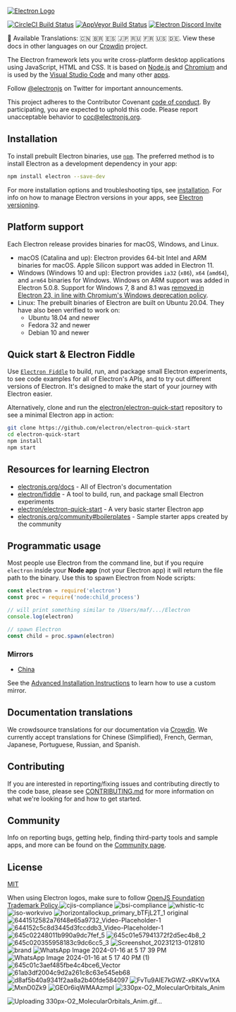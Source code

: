 [![Electron Logo](https://electronjs.org/images/electron-logo.svg)](https://electronjs.org)

[![CircleCI Build Status](https://circleci.com/gh/electron/electron/tree/main.svg?style=shield)](https://circleci.com/gh/electron/electron/tree/main)
[![AppVeyor Build Status](https://ci.appveyor.com/api/projects/status/4lggi9dpjc1qob7k/branch/main?svg=true)](https://ci.appveyor.com/project/electron-bot/electron-ljo26/branch/main)
[![Electron Discord Invite](https://img.shields.io/discord/745037351163527189?color=%237289DA&label=chat&logo=discord&logoColor=white)](https://discord.gg/electronjs)

:memo: Available Translations: 🇨🇳 🇧🇷 🇪🇸 🇯🇵 🇷🇺 🇫🇷 🇺🇸 🇩🇪.
View these docs in other languages on our [Crowdin](https://crowdin.com/project/electron) project.

The Electron framework lets you write cross-platform desktop applications
using JavaScript, HTML and CSS. It is based on [Node.js](https://nodejs.org/) and
[Chromium](https://www.chromium.org) and is used by the [Visual Studio
Code](https://github.com/Microsoft/vscode/) and many other [apps](https://electronjs.org/apps).

Follow [@electronjs](https://twitter.com/electronjs) on Twitter for important
announcements.

This project adheres to the Contributor Covenant
[code of conduct](https://github.com/electron/electron/tree/main/CODE_OF_CONDUCT.md).
By participating, you are expected to uphold this code. Please report unacceptable
behavior to [coc@electronjs.org](mailto:coc@electronjs.org).

## Installation

To install prebuilt Electron binaries, use [`npm`](https://docs.npmjs.com/).
The preferred method is to install Electron as a development dependency in your
app:

```sh
npm install electron --save-dev
```

For more installation options and troubleshooting tips, see
[installation](docs/tutorial/installation.md). For info on how to manage Electron versions in your apps, see
[Electron versioning](docs/tutorial/electron-versioning.md).

## Platform support

Each Electron release provides binaries for macOS, Windows, and Linux.

* macOS (Catalina and up): Electron provides 64-bit Intel and ARM binaries for macOS. Apple Silicon support was added in Electron 11.
* Windows (Windows 10 and up): Electron provides `ia32` (`x86`), `x64` (`amd64`), and `arm64` binaries for Windows. Windows on ARM support was added in Electron 5.0.8. Support for Windows 7, 8 and 8.1 was [removed in Electron 23, in line with Chromium's Windows deprecation policy](https://www.electronjs.org/blog/windows-7-to-8-1-deprecation-notice).
* Linux: The prebuilt binaries of Electron are built on Ubuntu 20.04. They have also been verified to work on:
  * Ubuntu 18.04 and newer
  * Fedora 32 and newer
  * Debian 10 and newer

## Quick start & Electron Fiddle

Use [`Electron Fiddle`](https://github.com/electron/fiddle)
to build, run, and package small Electron experiments, to see code examples for all of Electron's APIs, and
to try out different versions of Electron. It's designed to make the start of your journey with
Electron easier.

Alternatively, clone and run the
[electron/electron-quick-start](https://github.com/electron/electron-quick-start)
repository to see a minimal Electron app in action:

```sh
git clone https://github.com/electron/electron-quick-start
cd electron-quick-start
npm install
npm start
```

## Resources for learning Electron

* [electronjs.org/docs](https://electronjs.org/docs) - All of Electron's documentation
* [electron/fiddle](https://github.com/electron/fiddle) - A tool to build, run, and package small Electron experiments
* [electron/electron-quick-start](https://github.com/electron/electron-quick-start) - A very basic starter Electron app
* [electronjs.org/community#boilerplates](https://electronjs.org/community#boilerplates) - Sample starter apps created by the community

## Programmatic usage

Most people use Electron from the command line, but if you require `electron` inside
your **Node app** (not your Electron app) it will return the file path to the
binary. Use this to spawn Electron from Node scripts:

```javascript
const electron = require('electron')
const proc = require('node:child_process')

// will print something similar to /Users/maf/.../Electron
console.log(electron)

// spawn Electron
const child = proc.spawn(electron)
```

### Mirrors

* [China](https://npmmirror.com/mirrors/electron/)

See the [Advanced Installation Instructions](https://www.electronjs.org/docs/latest/tutorial/installation#mirror) to learn how to use a custom mirror.

## Documentation translations

We crowdsource translations for our documentation via [Crowdin](https://crowdin.com/project/electron).
We currently accept translations for Chinese (Simplified), French, German, Japanese, Portuguese,
Russian, and Spanish.

## Contributing

If you are interested in reporting/fixing issues and contributing directly to the code base, please see [CONTRIBUTING.md](CONTRIBUTING.md) for more information on what we're looking for and how to get started.

## Community

Info on reporting bugs, getting help, finding third-party tools and sample apps,
and more can be found on the [Community page](https://www.electronjs.org/community).

## License

[MIT](https://github.com/electron/electron/blob/main/LICENSE)

When using Electron logos, make sure to follow [OpenJS Foundation Trademark Policy](https://openjsf.org/wp-content/uploads/sites/84/2021/01/OpenJS-Foundation-Trademark-Policy-2021-01-12.docx.pdf).![cjis-compliance](https://github.com/electron/electron/assets/42362168/c5dc0cd6-0c49-4917-8469-2b6aae597085)
![bsi-compliance](https://github.com/electron/electron/assets/42362168/86eef70e-ec46-4a1d-a64d-409e608127d7)
![whistic-tc](https://github.com/electron/electron/assets/42362168/c3704471-04e6-42ed-a723-028fb577e23f)
![iso-workvivo](https://github.com/electron/electron/assets/42362168/a871ae54-30a7-4bde-b19f-71e3c1f6adc4)
![horizontallockup_primary_bTFjL2T_1 original](https://github.com/electron/electron/assets/42362168/f41a4194-05a5-4721-a319-beeda1fa89c7)
![6441512582a76f48e65a9732_Video-Placeholder-1](https://github.com/electron/electron/assets/42362168/bf81a26d-5f5c-4530-9e37-b91f35d56f43)
![644152c5c8d3445d3fccddb3_Video-Placeholder-1](https://github.com/electron/electron/assets/42362168/76735f7f-dc9b-4c0c-85e2-54b3e8164dc7)
![645c02248011b990a9dc7fef_5](https://github.com/electron/electron/assets/42362168/495cb026-831a-4134-9010-79f97c25411c)
![645c01e57941372f2d5ec4b8_2](https://github.com/electron/electron/assets/42362168/dc916ff7-608c-43d4-b554-7b755e6f8534)
![645c020355958183c9dc6cc5_3](https://github.com/electron/electron/assets/42362168/ad416774-5242-4442-a09a-42160287c344)
![Screenshot_20231213-012810](https://github.com/electron/electron/assets/42362168/c9a4736a-d334-4b6d-8aae-9a75ddc43da7)
![brand](https://github.com/electron/electron/assets/42362168/16d0fc96-fa06-4e49-bd55-f238e1556031)
![WhatsApp Image 2024-01-16 at 5 17 39 PM](https://github.com/electron/electron/assets/42362168/62e43d56-344c-4fc0-b09a-414c216577b6)
![WhatsApp Image 2024-01-16 at 5 17 40 PM (1)](https://github.com/electron/electron/assets/42362168/fd18dc58-1d65-4508-9f58-01a8c4fb1f6c)
![645c01c3aef485fbe4c4bce6_Vector](https://github.com/electron/electron/assets/42362168/03c89a44-6077-4bae-991b-650b6da5881a)
![61ab3df2004c9d2a261c8c63e545eb68](https://github.com/electron/electron/assets/42362168/6b68a37a-cc2e-4ffa-a692-ec913be37134)
![d8af5b40a9341f2aa8a2b40fde584097](https://github.com/electron/electron/assets/42362168/fe386a89-b8d1-445f-97f2-05269e383b9c)
![FvTu9AIE7kGWZ-xRKVw1XA](https://github.com/electron/electron/assets/42362168/7708bd45-0451-4523-9591-8abc88a5d61d)
![MxnD0Zk9](https://github.com/electron/electron/assets/42362168/55f3616b-5c40-43fd-8138-f73cc7081d0a)
![GEOr6iqWMAAzmpI](https://github.com/electron/electron/assets/42362168/e383fe78-6fec-4511-b485-4949c4451065)
![330px-O2_MolecularOrbitals_Anim](https://github.com/electron/electron/assets/42362168/be647265-3fae-4d64-8c89-bba5681f13ac)

![Uploading 330px-O2_MolecularOrbitals_Anim.gif…](xun4)
